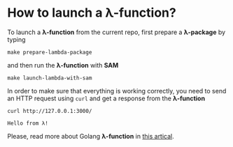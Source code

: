 # How to launch a λ-function?

To launch a __λ-function__ from the current repo, first prepare a __λ-package__ by typing
```
make prepare-lambda-package
```
and then run the __λ-function__ with __SAM__
```
make launch-lambda-with-sam
```

In order to make sure that everything is working correctly, you need to send an HTTP request using `curl` and get a response from the __λ-function__
```
curl http://127.0.0.1:3000/

Hello from λ!
```

Please, read more about Golang __λ-function__ in [this artical](https://teletype.in/@alexander.semyannikov/golang-lambda-function).
